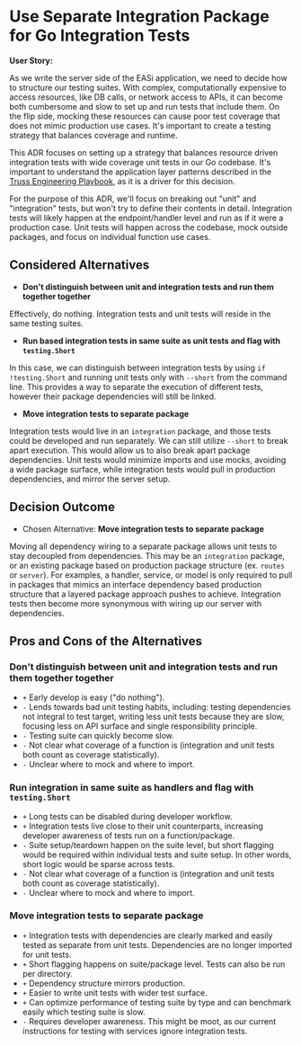 # Use Separate Integration Package for Go Integration Tests

**User Story:**

As we write the server side of the EASi application,
we need to decide how to structure our testing suites.
With complex,
computationally expensive to access resources,
like DB calls,
or network access to APIs,
it can become both cumbersome and slow
to set up and run tests that include them.
On the flip side,
mocking these resources can cause poor test coverage
that does not mimic production use cases.
It's important to create a testing strategy
that balances coverage and runtime.

This ADR focuses on setting up a strategy
that balances resource driven integration tests
with wide coverage unit tests in our Go codebase.
It's important to understand the application layer patterns
described in the [Truss Engineering Playbook](https://github.com/trussworks/Engineering-Playbook/blob/master/web/server/go.md#application-layers),
as it is a driver for this decision.

For the purpose of this ADR,
we'll focus on breaking out "unit" and "integration" tests,
but won't try to define their contents in detail.
Integration tests will likely happen at the endpoint/handler level
and run as if it were a production case.
Unit tests will happen across the codebase,
mock outside packages,
and focus on individual function use cases.

## Considered Alternatives

* **Don't distinguish between unit and integration tests
  and run them together together**

Effectively, do nothing.
Integration tests and unit tests will reside in the same testing suites.

* **Run based integration tests in same suite as unit tests and flag
  with `testing.Short`**

In this case,
we can distinguish between integration tests by using `if !testing.Short`
and running unit tests only with `--short` from the command line.
This provides a way to separate the execution of different tests,
however their package dependencies will still be linked.

* **Move integration tests to separate package**

Integration tests would live in an `integration` package,
and those tests could be developed and run separately.
We can still utilize `--short` to break apart execution.
This would allow us to also break apart package dependencies.
Unit tests would minimize imports and use mocks,
avoiding a wide package surface,
while integration tests would pull in production dependencies,
and mirror the server setup.

## Decision Outcome

* Chosen Alternative: **Move integration tests to separate package**

Moving all dependency wiring to a separate package
allows unit tests to stay decoupled from dependencies.
This may be an `integration` package,
or an existing package based on production package structure
(ex. `routes` or `server`).
For examples, a handler, service, or model
is only required to pull in packages
that mimics an interface dependency based production structure
that a layered package approach pushes to achieve.
Integration tests then become more synonymous
with wiring up our server with dependencies.

## Pros and Cons of the Alternatives

### Don't distinguish between unit and integration tests and run them together together

* `+` Early develop is easy ("do nothing").
* `-` Lends towards bad unit testing habits, including:
      testing dependencies not integral to test target,
      writing less unit tests because they are slow,
      focusing less on API surface and single responsibility principle.
* `-` Testing suite can quickly become slow.
* `-` Not clear what coverage of a function is
      (integration and unit tests both count as coverage statistically).
* `-` Unclear where to mock and where to import.

### Run integration in same suite as handlers and flag with `testing.Short`

* `+` Long tests can be disabled during developer workflow.
* `+` Integration tests live close to their unit counterparts,
      increasing developer awareness of tests run on a function/package.
* `-` Suite setup/teardown happen on the suite level,
      but short flagging would be required within individual tests and suite setup.
      In other words, short logic would be sparse across tests.
* `-` Not clear what coverage of a function is
      (integration and unit tests both count as coverage statistically).
* `-` Unclear where to mock and where to import.

### Move integration tests to separate package

* `+` Integration tests with dependencies are clearly marked
      and easily tested as separate from unit tests.
      Dependencies are no longer imported for unit tests.
* `+` Short flagging happens on suite/package level.
      Tests can also be run per directory.
* `+` Dependency structure mirrors production.
* `+` Easier to write unit tests with wider test surface.
* `+` Can optimize performance of testing suite by type
      and can benchmark easily which testing suite is slow.
* `-` Requires developer awareness.
      This might be moot,
      as our current instructions for testing with services ignore integration tests.
